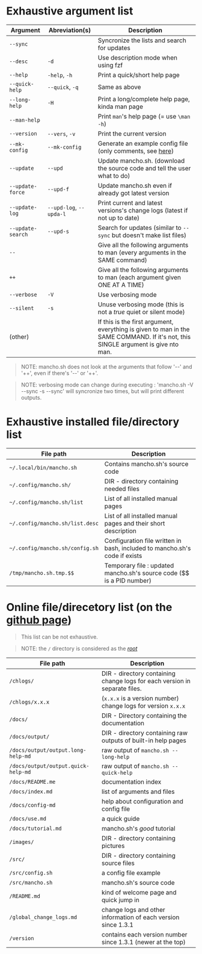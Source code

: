 # Exhaustive argument list

| Argument          | Abreviation(s)          | Description                                                                   |
|-------------------|-------------------------|-------------------------------------------------------------------------------|
| `--sync`          |                         | Syncronize the lists and search for updates                                   |
| `--desc`          | `-d`                    | Use description mode when using fzf                                           |
| `--help`          | `-help`, `-h`           | Print a quick/short help page                                                 |
| `--quick-help`    | `--quick`, `-q`         | Same as above                                                                 |
| `--long-help`     | `-H`                    | Print a long/complete help page, kinda man page                               |
| `--man-help`      |                         | Print `man`'s help page (= use `\man -h`)                                     |
| `--version`       | `--vers`, `-v`          | Print the current version                                                     |
| `--mk-config`     | `--mk-config`           | Generate an example config file (only comments, see [here](./config.md))      |
| `--update`        | `--upd`                 | Update mancho.sh. (download the source code and tell the user what to do)     |
| `--update-force`  | `--upd-f`               | Update mancho.sh even if already got latest version                           |
| `--update-log`    | `--upd-log`, `--upda-l` | Print current and latest versions's change logs (latest if not up to date)    |
| `--update-search` | `--upd-s`               | Search for updates (similar to `--sync` but doesn't make list files)          |
| `--`              |                         | Give all the following arguments to man (every arguments in the SAME command) |
| `++`              |                         | Give all the following arguments to man (each argument given ONE AT A TIME)   |
| `--verbose`       | `-V`                    | Use verbosing mode                                                            |
| `--silent`        | `-s`                    | Unuse verbosing mode (this is not a *true* quiet or silent mode)              |
| (other)           |                         | If this is the first argument, everything is given to man in the SAME COMMAND. If it's not, this SINGLE argument is give nto man.

> NOTE: mancho.sh does not look at the arguments that follow '--' and '++', even if there's '--' or '++'.

> NOTE: verbosing mode can change during  executing : 'mancho.sh -V --sync -s --sync' will syncronize two times, but will print different outputs.

# Exhaustive installed file/directory list

| File path                       | Description                                                                |
|---------------------------------|----------------------------------------------------------------------------|
| `~/.local/bin/mancho.sh`        | Contains mancho.sh's source code                                           |
| `~/.config/mancho.sh/`          | DIR - directory containing needed files                                    |
| `~/.config/mancho.sh/list`      | List of all installed manual pages                                         |
| `~/.config/mancho.sh/list.desc` | List of all installed manual pages and their short description             |
| `~/.config/mancho.sh/config.sh` | Configuration file written in bash, included to mancho.sh's code if exists |
| `/tmp/mancho.sh.tmp.$$`         | Temporary file : updated mancho.sh's source code ($$ is a PID number)      |

# Online file/direcetory list (on the [github page](https://github.com/lapingenieur/mancho.sh))

> This list can be not exhaustive.

> NOTE: the `/` directory is considered as the [*root*](https://github.com/lapingenieur/mancho.sh)

| File path                           | Description                                                                |
|-------------------------------------|----------------------------------------------------------------------------|
| `/chlogs/`                          | DIR - directory containing change logs for each version in separate files. |
| `/chlogs/x.x.x`                     | (`x.x.x` is a version number) change logs for version `x.x.x`              |
| `/docs/`                            | DIR - Directory containing the documentation                               |
| `/docs/output/`                     | DIR - directory containing raw outputs of built-in help pages              |
| `/docs/output/output.long-help-md`  | raw output of `mancho.sh --long-help`                                      |
| `/docs/output/output.quick-help-md` | raw output of `mancho.sh --quick-help`                                     |
| `/docs/README.me`                   | documentation index                                                        |
| `/docs/index.md`                    | list of arguments and files                                                |
| `/docs/config-md`                   | help about configuration and config file                                   |
| `/docs/use.md`                      | a quick guide                                                              |
| `/docs/tutorial.md`                 | mancho.sh's *good* tutorial                                                |
| `/images/`                          | DIR - directory containing pictures                                        |
| `/src/`                             | DIR - directory containing source files                                    |
| `/src/config.sh`                    | a config file example                                                      |
| `/src/mancho.sh`                    | mancho.sh's source code                                                    |
| `/README.md`                        | kind of welcome page and quick jump in                                     |
| `/global_change_logs.md`            | change logs and other information of each version since 1.3.1              |
| `/version`                          | contains each version number since 1.3.1 (newer at the top)                |
